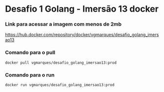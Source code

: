 # Desafio 1 Golang - Imersão 13 docker

### Link para acessar a imagem com menos de 2mb

https://hub.docker.com/repository/docker/vgmarques/desafio_golang_imersao13


### Comando para o pull
    docker pull vgmarques/desafio_golang_imersao13:prod


### Comando para o run
    docker run vgmarques/desafio_golang_imersao13:prod